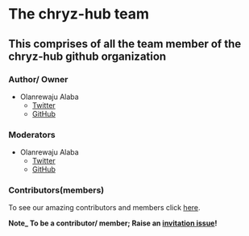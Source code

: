 # The chryz-hub team

## This comprises of all the team member of the chryz-hub github organization

### Author/ Owner
- Olanrewaju Alaba
   - [Twitter](https://twitter.com/chryz_codez)
   - [GitHub](https://github.com/chryzcodez)
   
### Moderators
- Olanrewaju Alaba
   - [Twitter](https://twitter.com/chryz_codez)
   - [GitHub](https://github.com/chryzcodez)


### Contributors(members)
To see our amazing contributors and members click [here](https://github.com/chryz-hub/chryz-hub.github.io/issues/new?assignees=&labels=invite+me+to+the+organisation&template=invitation.md&title=Please+invite+me+to+the+GitHub+Community+Organization).

**Note_ To be a contributor/ member; Raise an [invitation issue](https://github.com/chryz-hub/chryz-hub.github.io/issues/new?assignees=&labels=invite+me+to+the+organisation&template=invitation.md&title=Please+invite+me+to+the+GitHub+Community+Organization)!**
